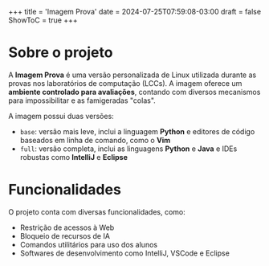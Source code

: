 +++
title = 'Imagem Prova'
date = 2024-07-25T07:59:08-03:00
draft = false
ShowToC = true
+++

# Sobre o projeto

A **Imagem Prova** é uma versão personalizada de Linux utilizada durante as 
provas nos laboratórios de computação (LCCs). A imagem oferece um 
**ambiente  controlado para avaliações**, contando com diversos mecanismos para
impossibilitar e as famigeradas "colas".

A imagem possui duas versões:

- `base`: versão mais leve, inclui a linguagem **Python** e editores de código
  baseados em linha de comando, como o **Vim**
- `full`: versão completa, inclui as linguagens **Python** e **Java** e
  IDEs robustas como **IntelliJ** e **Eclipse**

# Funcionalidades

O projeto conta com diversas funcionalidades, como:

- Restrição de acessos à Web
- Bloqueio de recursos de IA
- Comandos utilitários para uso dos alunos
- Softwares de desenvolvimento como IntelliJ, VSCode e Eclipse
